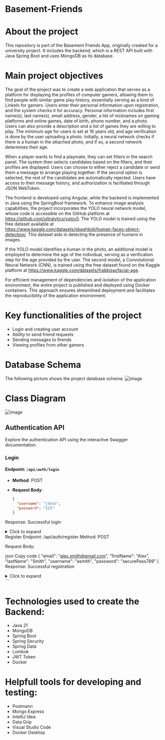 # Basement-Friends 

# About the project
This repository is part of the Basement Friends App, originally created for a university project. It includes the backend, which is a REST API built with Java Spring Boot and uses MongoDB as its database.

# Main project objectives
The goal of the project was to create a web application that serves as a platform for displaying the profiles of computer gamers, allowing them to find people with similar game play history, essentially serving as a kind of LinkeIn for gamers. Users enter their personal information upon registration, and the system checks it for accuracy. Personal information includes first name(s), last name(s), email address, gender, a list of nicknames on gaming platforms and online games, date of birth, phone number, and a photo. Users can also provide a description and a list of games they are willing to play. The minimum age for users is set at 16 years old, and age verification is done by the user uploading a photo. Initially, a neural network checks if there is a human in the attached photo, and if so, a second network determines their age.

When a player wants to find a playmate, they can set filters in the search panel. The system then selects candidates based on the filters, and their profiles are displayed. Users can choose to either reject a candidate or send them a message to arrange playing together. If the second option is selected, the rest of the candidates are automatically rejected. Users have access to their message history, and authorization is facilitated through JSON WebToken.

The frontend is developed using Angular, while the backend is implemented in Java using the SpringBoot framework. To enhance image analysis capabilities, the project incorporates the YOLO neural network model, whose code is accessible on the GitHub platform at https://github.com/ultralytics/yolov5. The YOLO model is trained using the free dataset available at https://www.kaggle.com/datasets/sbaghbidi/human-faces-object-detection/. This dataset aids in detecting the presence of humans in images.

If the YOLO model identifies a human in the photo, an additional model is employed to determine the age of the individual, serving as a verification step for the age provided by the user. The second model, a Convolutional Neural Network (CNN), is trained using the free dataset found on the Kaggle platform at https://www.kaggle.com/datasets/frabbisw/facial-age.

For efficient management of dependencies and isolation of the application environment, the entire project is published and deployed using Docker containers. This approach ensures streamlined deployment and facilitates the reproducibility of the application environment.

# Key functionalities of the project
* Login and creating user account
* Ability to send friend requests
* Sending messages to firends
* Viewing profiles from other gamers


# Database Schema
The following picture shows the project database schema:
![image](https://github.com/Basement-Friends/backend/assets/72508414/d57d1d57-0e35-41f1-8e28-2e39a2891fe5)

# Class Diagram

![image](https://github.com/Basement-Friends/backend/assets/72508414/0ba891ee-fa56-47a4-b20a-bffc9f40390e)

## Authentication API

Explore the authentication API using the interactive Swagger documentation.

### Login

#### Endpoint: `/api/auth/login`

- **Method**: POST
- **Request Body**:

  ```json
  {
    "username": "jtest",
    "password": "123"
  }
Response: Successful login
<details>
  <summary>Click to expand</summary>
Try it out


</details>
Register
Endpoint: /api/auth/register
Method: POST

Request Body:

json
Copy code
{
  "email": "alex.smith@email.com",
  "firstName": "Alex",
  "lastName": "Smith",
  "username": "asmith",
  "password": "securePass789"
}
Response: Successful registration

<details>
  <summary>Click to expand</summary>
Try it out


</details>
```




# Technologies used to create the Backend:
* Java 21
* MongoDB
* Spring Boot
* Spring Security
* Spring Data
* Lombok
* JWT Token
* Docker


# Helpfull tools for developing and testing:
* Postmann
* Mongo Express
* IntelliJ Idea
* Data Grip
* Visual Studio Code
* Docker Desktop
